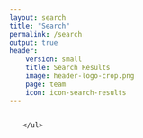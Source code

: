 ```yaml
---
layout: search
title: "Search"
permalink: /search
output: true
header: 
    version: small
    title: Search Results
    image: header-logo-crop.png
    page: team
    icon: icon-search-results
---
```


<div class="small-8 columns posts">
  <div class="results">
    <ul class="no-bullet" id="search-results">
      
    </ul>
  </div>
</div>

<script>
  function addslashes(string) {
    return (string + '').replace(/[\\"']/g, '\\$&').replace(/\u0000/g, '\\0');
  }

  window.posts = {
    {% for post in site.posts %}
      "{{ post.url | slugify }}": {
        "title": "{{ post.title | xml_escape }}",
        "author": "{{ site.data.authors[post.author].name | xml_escape }}",
        "author_link" : "{{ post.author }}",
        "teaser": "{{ post.teaser.info  | xml_escape}}",
        "date": "{{ post.date | date:'%b. %d, %Y' }}",
        "url": "{{ post.url | xml_escape }}"
      }
      {% unless forloop.last %},{% endunless %}
    {% endfor %}
  };
</script>


